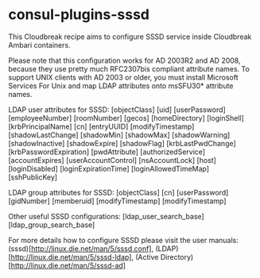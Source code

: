 # consul-plugins-sssd

This Cloudbreak recipe aims to configure SSSD service inside Cloudbreak Ambari containers.

Please note that this configuration works for AD 2003R2 and AD 2008, because they use pretty much RFC2307bis compliant attribute names.
To support UNIX clients with AD 2003 or older, you must install Microsoft Services For Unix and map LDAP attributes onto msSFU30* attribute names.

LDAP user attributes for SSSD:
[objectClass]
[uid]
[userPassword]
[employeeNumber]
[roomNumber]
[gecos]
[homeDirectory]
[loginShell]
[krbPrincipalName]
[cn]
[entryUUID]
[modifyTimestamp]
[shadowLastChange]
[shadowMin]
[shadowMax]
[shadowWarning]
[shadowInactive]
[shadowExpire]
[shadowFlag]
[krbLastPwdChange]
[krbPasswordExpiration]
[pwdAttribute]
[authorizedService]
[accountExpires]
[userAccountControl]
[nsAccountLock]
[host]
[loginDisabled]
[loginExpirationTime]
[loginAllowedTimeMap]
[sshPublicKey]

LDAP group attributes for SSSD:
[objectClass]
[cn]
[userPassword]
[gidNumber]
[memberuid]
[modifyTimestamp]
[modifyTimestamp]

Other useful SSSD configurations:
[ldap_user_search_base]
[ldap_group_search_base]

For more details how to configure SSSD please visit the user manuals: (sssd)[http://linux.die.net/man/5/sssd.conf], (LDAP)[http://linux.die.net/man/5/sssd-ldap], (Active Directory)[http://linux.die.net/man/5/sssd-ad]
